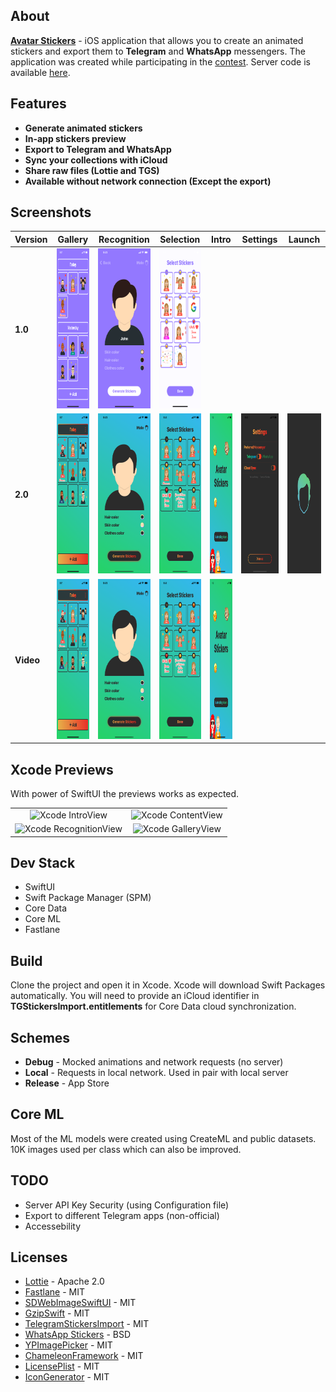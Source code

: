 ## About
[**Avatar Stickers**](https://apps.apple.com/us/app/avatar-stickers/id1574023061) - iOS application that allows you to create an animated stickers and export them to **Telegram** and **WhatsApp** messengers. The application was created while participating in the [contest](https://contest.com/sticker-app). Server code is available [here](https://github.com/starkdmi/AvatarStickersServer).

## Features
- **Generate animated stickers**
- **In-app stickers preview**
- **Export to Telegram and WhatsApp**
- **Sync your collections with iCloud**
- **Share raw files (Lottie and TGS)**
- **Available without network connection (Except the export)**

## Screenshots
| Version | Gallery | Recognition | Selection | Intro | Settings | Launch | 
| --- | --- | --- | --- | --- | --- | --- | 
| **1.0** | <img src='Screenshots/v1.0/iPhone%2011%20Pro%20Max/iPhone%2011%20Pro%20Max-01GalleryView09.png' width="118" height="256"/> | <img src='Screenshots/v1.0/iPhone%2011%20Pro%20Max/iPhone%2011%20Pro%20Max-02RecognitionView.png' width="118" height="256"/> | <img src='Screenshots/v1.0/iPhone%2011%20Pro%20Max/iPhone%2011%20Pro%20Max-03SelectionViewSimulator.png' width="118" height="256"/> | | | |
| **2.0** | <img src='Screenshots/v2.0/iPhone%2011%20Pro%20Max/iPhone%2011%20Pro%20Max-01GalleryView09.png' width="118" height="256"/> | <img src='Screenshots/v2.0/iPhone%2011%20Pro%20Max/iPhone%2011%20Pro%20Max-02RecognitionView.png' width="118" height="256"/> | <img src='Screenshots/v2.0/iPhone%2011%20Pro%20Max/Simulator%20Screen%20Shot%20-%20iPhone%2011%20Pro%20Max%20-%20Select.png' width="118" height="256"/> | <img src='Screenshots/v2.0/iPhone%2011%20Pro%20Max/iPhone%2011%20Pro%20Max-IntroView.png' width="118" height="256"/> | <img src='Screenshots/v2.0/iPhone%2011%20Pro%20Max/iPhone%2011%20Pro%20Max-SettingsView.png' width="118" height="256"/> | <img src='Screenshots/v2.0/LaunchScreen.png' width="118" height="256"/> |
| **Video** | [<img alt="GalleryView Record" src="Screenshots/v2.0/iPhone%2011%20Pro%20Max/iPhone%2011%20Pro%20Max-01GalleryView09.png" width="118" height="256">](https://user-images.githubusercontent.com/21260939/152046454-5ebee789-474c-400b-8943-0c323cee3d0a.mp4) | [<img alt="RecognitionView Record" src="Screenshots/v2.0/iPhone%2011%20Pro%20Max/iPhone%2011%20Pro%20Max-02RecognitionView.png" width="118" height="256">](https://user-images.githubusercontent.com/21260939/152052647-e8679f3a-bb93-47dd-a6a6-c30f36276f89.mp4) | [<img alt="SelectionView Record" src="Screenshots/v2.0/iPhone%2011%20Pro%20Max/Simulator%20Screen%20Shot%20-%20iPhone%2011%20Pro%20Max%20-%20Select.png" width="118" height="256">](https://user-images.githubusercontent.com/21260939/152047833-5f4f3756-1cff-4d74-841a-cd0399edeb42.mp4) | [<img alt="IntroView Record" src="Screenshots/v2.0/iPhone%2011%20Pro%20Max/iPhone%2011%20Pro%20Max-IntroView.png" width="118" height="256">](https://user-images.githubusercontent.com/21260939/152047995-23906c22-6fae-40a9-8f5b-09710cad83a8.mp4) | | |

## Xcode Previews
With power of SwiftUI the previews works as expected.
<table align="center">
    <tr>
        <td align="center"><img height="348px" alt="Xcode IntroView" src="https://user-images.githubusercontent.com/21260939/152054776-fc7e7f19-6bbe-4635-81c1-b215cd8f0200.png"></td>
        <td align="center"><img height="348px" alt="Xcode ContentView" src="https://user-images.githubusercontent.com/21260939/152057189-a7a24a46-0164-45b4-b016-1d12d5730da5.png"></td>
    </tr>
    <tr>
        <td align="center"><img height="348px" alt="Xcode RecognitionView" src="https://user-images.githubusercontent.com/21260939/152057114-4a8649ee-497a-4427-bfae-2649f7fba297.png"></td>
        <td align="center"><img height="348px" alt="Xcode GalleryView" src="https://user-images.githubusercontent.com/21260939/152056861-c930803f-a55c-4a88-93e7-3b36730134cf.png"></td>
    </tr>
</table>

## Dev Stack 
- SwiftUI
- Swift Package Manager (SPM)
- Core Data
- Core ML
- Fastlane

## Build
Clone the project and open it in Xcode. Xcode will download Swift Packages automatically. You will need to provide an iCloud identifier in **TGStickersImport.entitlements** for Core Data cloud synchronization.

## Schemes
- **Debug** - Mocked animations and network requests (no server)
- **Local** - Requests in local network. Used in pair with local server
- **Release** - App Store 

## Core ML
Most of the ML models were created using CreateML and public datasets. 10K images used per class which can also be improved.

## TODO
- Server API Key Security (using Configuration file)
- Export to different Telegram apps (non-official)
- Accessebility

## Licenses
- [Lottie](https://github.com/airbnb/lottie-ios) - Apache 2.0
- [Fastlane](https://github.com/fastlane/fastlane) - MIT
- [SDWebImageSwiftUI](https://github.com/SDWebImage/SDWebImageSwiftUI) - MIT
- [GzipSwift](https://github.com/1024jp/GzipSwift) - MIT
- [TelegramStickersImport](https://github.com/TelegramMessenger/TelegramStickersImport) - MIT
- [WhatsApp Stickers](https://github.com/WhatsApp/stickers) - BSD
- [YPImagePicker](https://github.com/Yummypets/YPImagePicker) - MIT
- [ChameleonFramework](https://github.com/vicc/chameleon) - MIT
- [LicensePlist](https://github.com/mono0926/LicensePlist) - MIT
- [IconGenerator](https://github.com/onmyway133/IconGenerator) - MIT
